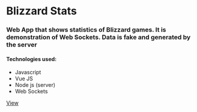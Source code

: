 # Blizzard Stats

### Web App that shows statistics of Blizzard games. It is demonstration of Web Sockets. Data is fake and generated by the server

#### Technologies used:
* Javascript
* Vue JS
* Node js (server)
* Web Sockets

 [View](http://blizzard-stats.ml/)
